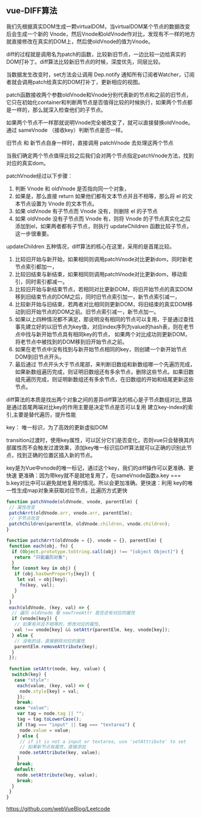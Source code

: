 ## vue-DIFF算法

我们先根据真实DOM生成一颗virtualDOM，当virtualDOM某个节点的数据改变后会生成一个新的 Vnode，然后Vnode和oldVnode作对比，发现有不一样的地方就直接修改在真实的DOM上，然后使oldVnode的值为Vnode。

diff的过程就是调用名为patch的函数，比较新旧节点，一边比较一边给真实的DOM打补丁。diff算法比较新旧节点的时候，深度优先，同层比较。

当数据发生改变时，set方法会让调用 Dep.notify 通知所有订阅者Watcher，订阅者就会调用patch给真实的DOM打补丁，更新相应的视图。

patch函数接收两个参数oldVnode和Vnode分别代表新的节点和之前的旧节点，它只在初始化container和判断两节点是否值得比较的时候执行，如果两个节点都是一样的，那么就深入检查他们的子节点。

如果两个节点不一样那就说明Vnode完全被改变了，就可以直接替换oldVnode。通过 sameVnode （接收key）判断节点是否一样。

旧节点 和 新节点自身一样时，直接调用 patchVnode 去处理这两个节点

当我们确定两个节点值得比较之后我们会对两个节点指定patchVnode方法，找到对应的真实dom。

patchVnode经过以下步骤：

1. 判断 Vnode 和 oldVnode 是否指向同一个对象，
2. 如果是，那么直接 return 如果他们都有文本节点并且不相等，那么将 el 的文本节点设置为 Vnode 的文本节点。
3. 如果 oldVnode 有子节点而 Vnode 没有，则删除 el 的子节点
4. 如果 oldVnode 没有子节点而 Vnode 有，则将 Vnode 的子节点真实化之后添加到el，如果两者都有子节点，则执行 updateChildren 函数比较子节点，这一步很重要。

updateChildren 五种情况，diff算法的核心在这里，采用的是首尾比较。

1. 比较旧开始与新开始，如果相同则调用patchVnode对比更新dom，同时新老节点索引都加一，
2. 比较旧结束与新结束，如果相同则调用patchVnode对比更新dom，移动索引，同时索引都减一。
3. 比较旧开始与新结束节点，若相同对比更新DOM，将旧开始节点的真实DOM移到旧结束节点的DOM之后，同时旧节点索引加一，新节点索引减一，
4. 比较新开始与旧结束，若两者对比相同则更新DOM，将旧结束的真实DOM移动到旧开始节点的DOM之前。旧节点索引减一，新节点加一。
5. 如果以上四种情况都不满足，那说明没有相同的节点可以复用，于是通过查找事先建立好的以旧节点为key值，对应index序列为value的hash表，则在老节点中找与新开始节点具有相同key的节点，
如果两个对比成功则更新DOM，将老节点中被找到的DOM移到旧开始节点之前。
6. 如果在老节点中没有找到与新开始节点相同的key，则创建一个新开始节点DOM到旧节点开头。
7. 最后通过 节点开头大于节点尾部，来判断旧数组和新数组哪一个先遍历完成，如果新数组遍历完成，则证明旧数组还有多余节点，删除这些节点。如果旧数组先遍历完成，则证明新数组还有多余节点，在旧数组的开始和结尾更新这些节点。

diff算法的本质是找出两个对象之间的差异diff算法的核心是子节点数组对比,思路是通过首尾两端对比key的作用主要是决定节点是否可以复用 建立key-index的索引,主要是替代遍历，提升性能

key： 唯一标识，为了高效的更新虚拟DOM

transition过渡时，使用key属性，可以区分它们是否变化，否则vue只会替换其内部属性而不会触发过渡效果，添加key唯一标识后Diff算法就可以正确的识别此节点，找到正确的位置区插入新的节点。

key是为Vue中vnode的唯一标记，通过这个key，我们的diff操作可以更准确、更快速 更准确：因为带key就不是就地复用了，在sameVnode函数a.key === b.key对比中可以避免就地复用的情况。所以会更加准确。更快速：利用 key的唯一性生成map对象来获取对应节点，比遍历方式更快

```js
function patchVnode(oldVnode, vnode, parentElm) {
 // 属性改变
 patchArrt(oldVnode.arr, vnode.arr, parentElm);
 // 子节点改变
 patchChildren(parentElm, oldVnode.children, vnode.children);
}

function patchArrt(oldVnode = {}, vnode = {}, parentElm) {
 function each(obj, fn) {
  if (Object.prototype.toString.call(obj) !== "[object Object]") {
   return "只能遍历对象";
  }
  for (const key in obj) {
   if (obj.hasOwnProperty[key]) {
    let val = obj[key];
     fn(key, val);
   }
  }
 }
 each(oldVnode, (key, val) => {
  // 遍历 oldVnode 看 newTreeAttr 是否还有对应的属性
  if (vnode[key]) {
   // 如果有并且不相等的，修改对应的属性。
   val !== vnode[key] && setAttr(parentElm, key, vnode[key]);
  } else {
   // 没有的话，直接删除对应的属性
   parentElm.removeAttribute(key);
  }
 });
 
 function setAttr(node, key, value) {
  switch(key) {
   case "style":
    each(value, (key, val) => {
     node.style[key] = val;
    });
    break;
   case "value":
    var tag = node.tag || "";
    tag = tag.toLowerCase();
    if (tag === "input" || tag === "textarea") {
     node.value = value;
    } else {
     // if it is not a input or textarea, use 'setAttribute' to set
     // 如果新节点有属性，直接添加
     node.setAttribute(key, value);
    }
    break;
   default:
    node.setAttribute(key, value);
    break;
  }
 }
}
```

https://github.com/webVueBlog/Leetcode